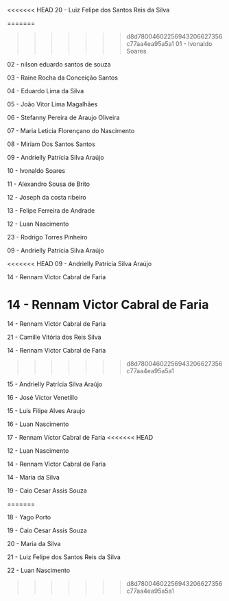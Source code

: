 <<<<<<< HEAD
20 - Luiz Felipe dos Santos Reis da Silva

=======
>>>>>>> d8d78004602256943206627356c77aa4ea95a5a1
01 - Ivonaldo Soares

02 - nilson eduardo santos de souza

03 - Raine Rocha da Conceição Santos

04 - Eduardo Lima da Silva

05 - João Vitor Lima Magalhães

06 - Stefanny Pereira de Araujo Oliveira

07 - Maria Leticia Florençano do Nascimento

08 - Miriam Dos Santos Santos

09 - Andrielly Patrícia Silva Araújo

10 - Ivonaldo Soares

11 - Alexandro Sousa de Brito

12 - Joseph da costa ribeiro

13 - Felipe Ferreira de Andrade

12 - Luan Nascimento

23 - Rodrigo Torres Pinheiro

09 - Andrielly Patrícia Silva Araújo

<<<<<<< HEAD
09 - Andrielly Patrícia Silva Araújo

14 - Rennam Victor Cabral de Faria

14 -  Rennam Victor Cabral de Faria
=======
14 - Rennam Victor Cabral de Faria

21 - Camille Vitória dos Reis Silva

14 - Rennam Victor Cabral de Faria
>>>>>>> d8d78004602256943206627356c77aa4ea95a5a1

15 - Andrielly Patrícia Silva Araújo

16 - José Victor Venetillo

15 - Luis Filipe Alves Araujo

16 - Luan Nascimento

17 - Rennam Victor Cabral de Faria
<<<<<<< HEAD

12 - Luan Nascimento

14 - Rennam Victor Cabral de Faria

14 - Maria da Silva

19 - Caio Cesar Assis Souza

=======

18 - Yago Porto

19 - Caio Cesar Assis Souza

20 - Maria da Silva

21 - Luiz Felipe dos Santos Reis da Silva

22 - Luan Nascimento
>>>>>>> d8d78004602256943206627356c77aa4ea95a5a1
